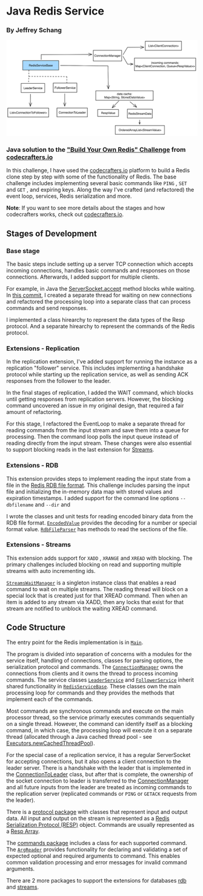 # Java Redis Service

### By Jeffrey Schang

[![progress-banner](resources/diagram1.png)](resources/diagram1.png)

### Java solution to the ["Build Your Own Redis" Challenge](https://codecrafters.io/challenges/redis) from [codecrafters.io](https://app.codecrafters.io)

In this challenge, I have used the [codecrafters.io](https://app.codecrafters.io) platform to build a Redis clone step by step with some of the functionality of Redis. The base challenge includes implementing several basic commands like `PING` , `SET` and `GET` , and expiring keys. Along the way I've crafted (and refactored) the event loop, services, Redis serialization and more.

**Note**: If you want to see more details about the stages and how codecrafters works, check out
[codecrafters.io](https://app.codecrafters.io/courses/redis/overview).

## Stages of Development

### Base stage

The basic steps include setting up a server TCP connection which accepts incoming connections, handles basic commands and responses on those connections. Afterwards, I added support for multiple clients.

For example, in Java the [ServerSocket.accept](https://docs.oracle.com/javase/8/docs/api/java/net/ServerSocket.html#accept--) method blocks while waiting. In [this commit](https://github.com/schangj09/codecrafters-redis/commit/dd7eeb89a771a7497328a17a1ad4caf67ef713fc), I created a separate thread for waiting on new connections and refactored the processing loop into a separate class that can process commands and send responses.

I implemented a class hirearchy to represent the data types of the Resp protocol. And a separate hirearchy to represent the commands of the Redis protocol.

### Extensions - Replication

In the replication extension, I've added support for running the instance as a replication "follower" service. This includes implementing a handshake protocol while starting up the replication service, as well as sending ACK responses from the follower to the leader.

In the final stages of replication, I added the WAIT command, which blocks until getting responses from replication servers. However, the blocking command uncovered an issue in my original design, that required a fair amount of refactoring.

For this stage, I refactored the EventLoop to make a separate thread for reading commands from the input stream and save them into a queue for processing. Then the command loop polls the input queue instead of reading directly from the input stream. These changes were also essential to support blocking reads in the last extension for [Streams](#extensions---streams).

### Extensions - RDB

This extension provides steps to implement reading the input state from a file in the [Redis RDB file format](https://rdb.fnordig.de/file_format.html). This challenge includes parsing the input file and initializing the in-memory data map with stored values and expiration timestamps. I added support for the command line options `--dbfilename` and `--dir` and

I wrote the classes and unit tests for reading encoded binary data from the RDB file format. [`EncodedValue`](src/main/java/org/baylight/redis/rdb/EncodedValue.java) provides the decoding for a number or special format value. [`RdbFileParser`](src/main/java/org/baylight/redis/rdb/RdbFileParser.java) has methods to read the sections of the file.

### Extensions - Streams

This extension adds support for `XADD` , `XRANGE` and `XREAD` with blocking. The primary challenges included blocking on read and supporting multiple streams with auto incrementing ids.

[`StreamsWaitManager`](src/main/java/org/baylight/redis/streams/StreamsWaitManager.java) is a singleton instance class that enables a read command to wait on multiple streams. The reading thread will block on a special lock that is created just for that XREAD command. Then when an item is added to any stream via XADD, then any locks that exist for that stream are notified to unblock the waiting XREAD command.

## Code Structure

The entry point for the Redis implementation is in [`Main`](src/main/java/Main.java).

The program is divided into separation of concerns with a modules for the service itself, handling of connections, classes for parsing options, the serialization protocol and commands. The [`ConnectionManager`](src/main/java/org/baylight/redis/ConnectionManager.java) owns the connections from clients and it owns the thread to process incoming commands. The service classes [`LeaderService`](src/main/java/org/baylight/redis/LeaderService.java) and [`FollowerService`](src/main/java/org/baylight/redis/FollowerService.java) inherit shared functionality in [`RedisServiceBase`](src/main/java/org/baylight/redis/RedisServiceBase.java). These classes own the main processing loop for commands and they provides the methods that implement each of the commands.

Most commands are synchronous commands and execute on the main processor thread, so the service primarly executes commands sequentially on a single thread. However, the command can identify itself as a blocking command, in which case, the processing loop will execute it on a separate thread (allocated through a Java cached thread pool - see [Executors.newCachedThreadPool](https://docs.oracle.com/javase/8/docs/api/java/util/concurrent/Executors.html#newCachedThreadPool-java.util.concurrent.ThreadFactory-)).

For the special case of a replication service, it has a regular ServerSocket for accepting connections, but it also opens a client connection to the leader server. There is a handshake with the leader that is implemented in the [ConnectionToLeader](src/main/java/org/baylight/redis/ConnectionToLeader.java) class, but after that is complete, the ownership of the socket connection to leader is transferred to the [ConnectionManager](src/main/java/org/baylight/redis/ConnectionManager.java) and all future inputs from the leader are treated as incoming commands to the replication server (replicated commands or `PING` or `GETACK` requests from the leader).

There is a [protocol package](src/main/java/org/baylight/redis/protocol) with classes that represent input and output data. All input and output on the stream is represented as a [Redis Serialization Protocol (RESP)](https://redis.io/docs/reference/protocol-spec/) object. Commands are usually represented as a [Resp Array](https://redis.io/docs/reference/protocol-spec/#arrays).

The [commands package](src/main/java/org/baylight/redis/commands) includes a class for each supported command. The [`ArgReader`](src/main/java/org/baylight/redis/commands/ArgReader.java) provides functionality for declaring and validating a set of expected optional and required arguments to command. This enables common validation processing and error messages for invalid command arguments.

There are 2 more packages to support the extensions for databases [rdb](src/main/java/org/baylight/redis/rdb) and [streams](src/main/java/org/baylight/redis/streams).
